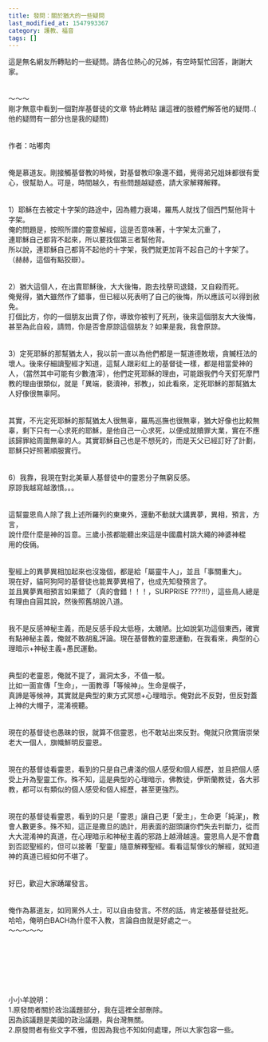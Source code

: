 ```yaml
---
title: 發問：關於猶大的一些疑問
last_modified_at: 1547993367
category: 護教、福音
tags: []
---
```


<p>這是無名網友所轉貼的一些疑問。請各位熱心的兄姊，有空時幫忙回答，謝謝大家。<br/><!--more--><br/><br/>～～～<br/>剛才無意中看到一個對岸基督徒的文章 特此轉貼 讓這裡的肢體們解答他的疑問..( 他的疑問有一部分也是我的疑問)<br/><br/><br/>作者：咕嘟肉 <br/><br/><br/>俺是慕道友。剛接觸基督教的時候，對基督教印象還不錯，覺得弟兄姐妹都很有愛心，很幫助人。可是，時間越久，有些問題越疑惑，請大家解釋解釋。<br/><br/><br/>1）耶穌在去被定十字架的路途中，因為體力衰竭，羅馬人就找了個西門幫他背十字架。<br/>俺的問題是，按照所謂的靈意解經，這是否意味著，十字架太沉重了，<br/>連耶穌自己都背不起來，所以要找個第三者幫他背。<br/>所以說，連耶穌自己都背不起他的十字架，我們就更加背不起自己的十字架了。（赫赫，這個有點狡辯）。<br/><br/><br/>2）猶大這個人，在出賣耶穌後，大大後悔，跑去找祭司退錢，又自殺而死。<br/>俺覺得，猶大雖然作了錯事，但已經以死表明了自己的後悔，所以應該可以得到赦免。<br/>打個比方，你的一個朋友出賣了你，導致你被判了死刑，後來這個朋友大大後悔，甚至為此自殺，請問，你是否會原諒這個朋友？如果是我，我會原諒。<br/><br/><br/>3）定死耶穌的那幫猶太人，我以前一直以為他們都是一幫道德敗壞，貪贓枉法的壞人。後來仔細讀聖經才知道，這幫人跟彩虹上的基督徒一樣，都是相當愛神的人，（當然其中可能有少數渣滓），他們定死耶穌的理由，可能跟我們今天釘死摩門教的理由很類似，就是「異端，褻瀆神，邪教」，如此看來，定死耶穌的那幫猶太人好像很無辜阿。<br/><br/><br/>其實，不光定死耶穌的那幫猶太人很無辜，羅馬巡撫也很無辜，猶大好像也比較無辜，剩下只有一心求死的耶穌，是他自己一心求死，以便成就贖罪大業，實在不應該歸罪給周圍無辜的人。其實耶穌自己也是不想死的，而是天父已經訂好了計劃，耶穌只好照著順服實行。<br/><br/><br/>6）我靠，我現在對北美華人基督徒中的靈恩分子無窮反感。<br/>原諒我越寫越激憤。。。<br/><br/><br/>這幫靈恩鳥人除了我上述所羅列的東東外，還動不動就大講異夢，異相，預言，方言，<br/>說什麼什麼是神的旨意。三歲小孩都能聽出來這是中國農村跳大繩的神婆神棍<br/>用的伎倆。<br/><br/><br/>聖經上的異夢異相加起來也沒幾個，都是給「屬靈牛人」，並且「事關重大」。<br/>現在好，貓阿狗阿的基督徒也能異夢異相了，也成先知發預言了。<br/>並且異夢異相預言如果錯了（真的會錯！！！，SURPRISE ???!!!），這些鳥人總是有理由自圓其說，然後照舊胡說八道。<br/><br/><br/>我不是反感神秘主義，而是反感手段太低極，太醜陋。比如說氣功這個東西，確實有點神秘主義，俺就不敢胡亂評論。現在基督教的靈恩運動，在我看來，典型的心理暗示+神秘主義+愚民運動。<br/><br/><br/>典型的老靈恩，俺就不提了，漏洞太多，不值一駁。<br/>比如一面宣傳「生命」，一面教導「等候神」。生命是幌子，<br/>真諦是等候神，其實就是典型的東方式冥想+心理暗示。俺對此不反對，但反對蓋上神的大帽子，混淆視聽。<br/><br/><br/>現在的基督徒也愚昧的很，就算不信靈恩，也不敢站出來反對。俺就只欣賞唐崇榮老大一個人，旗幟鮮明反靈恩。<br/><br/><br/>現在的基督徒看靈恩，看到的只是自己膚淺的個人感受和個人經歷，並且把個人感受上升為聖靈工作。殊不知，這是典型的心理暗示，佛教徒，伊斯蘭教徒，各大邪教，都可以有類似的個人感受和個人經歷，甚至更強烈。<br/><br/><br/>現在的基督徒看靈恩，看到的只是「靈恩」讓自己更「愛主」，生命更「純潔」，教會人數更多。殊不知，這正是撒旦的詭計，用表面的甜頭讓你們失去判斷力，從而大大混淆神的真道，在心理暗示和神秘主義的邪路上越滑越遠。靈恩鳥人是不會蠢到否認聖經的，但可以接著「聖靈」隨意解釋聖經。看看這幫傢伙的解經，就知道神的真道已經如何不堪了。<br/><br/><br/>好巴，歡迎大家踴躍發言。<br/><br/><br/>俺作為慕道友，如同黨外人士，可以自由發言。不然的話，肯定被基督徒批死。<br/>哈哈，俺明白BACH為什麼不入教，言論自由就是好處之一。<br/>～～～～～<br/><br/><br/><br/><br/><br/><br/><br/>小小羊說明：<br/>1.原發問者關於政治議題部分，我在這裡全部刪除。<br/>因為該議題是美國的政治議題，與台灣無關。<br/>2.原發問者有些文字不雅，但因為我也不知如何處理，所以大家包容一些。<br/><br/><br/>
</p>